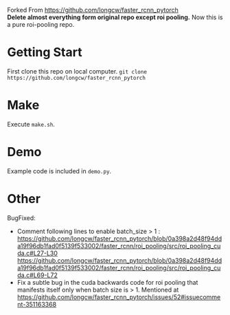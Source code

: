 Forked From https://github.com/longcw/faster_rcnn_pytorch  
**Delete almost everything form original repo except roi pooling.**
Now this is a pure roi-pooling repo.

# Getting Start
First clone this repo on local computer.
`git clone https://github.com/longcw/faster_rcnn_pytorch`

# Make 
Execute `make.sh`.

# Demo
Example code is included in `demo.py`.

# Other
BugFixed: 
- Comment following lines to enable batch_size > 1 :  
https://github.com/longcw/faster_rcnn_pytorch/blob/0a398a2d48f94dda19f96db1fad0f5139f533002/faster_rcnn/roi_pooling/src/roi_pooling_cuda.c#L27-L30  
https://github.com/longcw/faster_rcnn_pytorch/blob/0a398a2d48f94dda19f96db1fad0f5139f533002/faster_rcnn/roi_pooling/src/roi_pooling_cuda.c#L69-L72  
- Fix a subtle bug in the cuda backwards code for roi pooling that manifests itself only when batch size is > 1. Mentioned at https://github.com/longcw/faster_rcnn_pytorch/issues/52#issuecomment-351163368    

